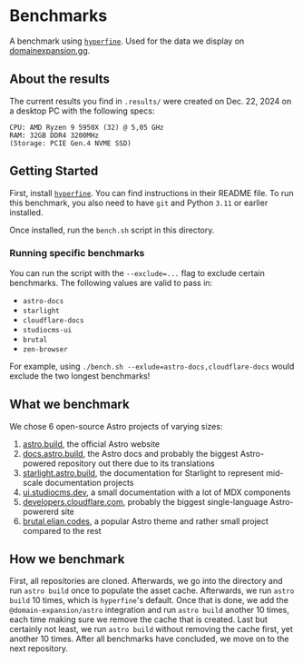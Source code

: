 # Benchmarks

A benchmark using [`hyperfine`](https://github.com/sharkdp/hyperfine?tab=readme-ov-file). Used for the data we display on [domainexpansion.gg](https://domainexpansion.gg).

## About the results

The current results you find in `.results/` were created on Dec. 22, 2024 on a desktop PC with the following specs:

```
CPU: AMD Ryzen 9 5950X (32) @ 5,05 GHz
RAM: 32GB DDR4 3200MHz
(Storage: PCIE Gen.4 NVME SSD)
```

## Getting Started

First, install [`hyperfine`](https://github.com/sharkdp/hyperfine?tab=readme-ov-file). You can find instructions in their README file. To run this benchmark, you also need to have `git` and Python `3.11` or earlier installed.

Once installed, run the `bench.sh` script in this directory.

### Running specific benchmarks

You can run the script with the `--exclude=...` flag to exclude certain benchmarks. The following values are valid to pass in:

- `astro-docs`
- `starlight`
- `cloudflare-docs`
- `studiocms-ui`
- `brutal`
- `zen-browser`

For example, using `./bench.sh --exlude=astro-docs,cloudflare-docs` would exclude the two longest benchmarks!

## What we benchmark

We chose 6 open-source Astro projects of varying sizes:

1. [astro.build](https://astro.build), the official Astro website
2. [docs.astro.build](https://docs.astro.build), the Astro docs and probably the biggest Astro-powered repository out there due to its translations
3. [starlight.astro.build](https://starlight.astro.build), the documentation for Starlight to represent mid-scale documentation projects
4. [ui.studiocms.dev](https://ui.studiocms.dev), a small documentation with a lot of MDX components
5. [developers.cloudflare.com](https://developers.cloudflare.com), probably the biggest single-language Astro-powererd site
6. [brutal.elian.codes](https://brutal.elian.codes), a popular Astro theme and rather small project compared to the rest

## How we benchmark

First, all repositories are cloned. Afterwards, we go into the directory and run `astro build` once to populate the asset cache. Afterwards, we run `astro build` 10 times, which is `hyperfine`'s default. Once that is done, we add the `@domain-expansion/astro` integration and run `astro build` another 10 times, each time making sure we remove the cache that is created. Last but certainly not least, we run `astro build` without removing the cache first, yet another 10 times. After all benchmarks have concluded, we move on to the next repository.